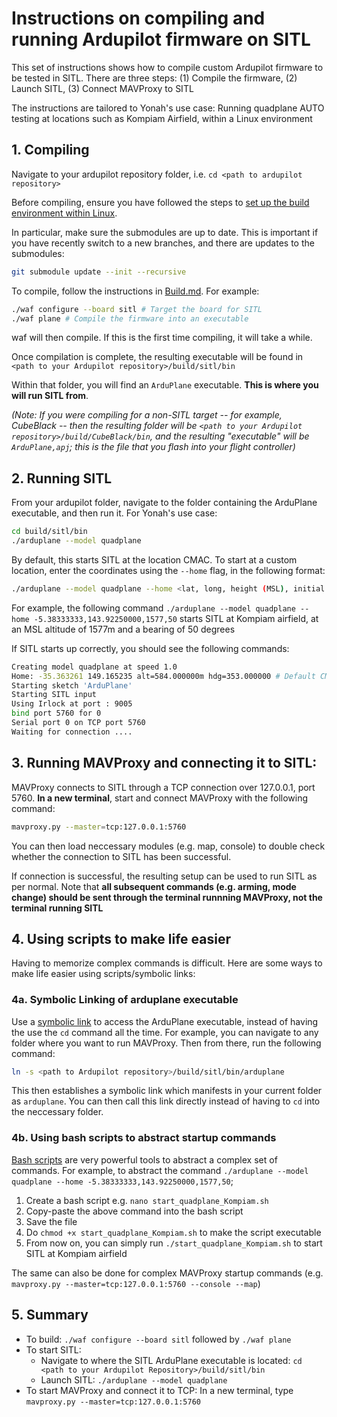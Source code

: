 # Instructions on compiling and running Ardupilot firmware on SITL

This set of instructions shows how to compile custom Ardupilot firmware to be tested in SITL. There are three steps: (1) Compile the firmware, (2) Launch SITL, (3) Connect MAVProxy to SITL

The instructions are tailored to Yonah's use case: Running quadplane AUTO testing at locations such as Kompiam Airfield, within a Linux environment

## 1. Compiling

Navigate to your ardupilot repository folder, i.e. `cd <path to ardupilot repository>`

Before compiling, ensure you have followed the steps to [set up the build environment within Linux](http://ardupilot.org/dev/docs/building-setup-linux.html).

In particular, make sure the submodules are up to date. This is important if you have recently switch to a new branches, and there are updates to the submodules:

```sh
git submodule update --init --recursive
```

To compile, follow the instructions in [Build.md](https://github.com/ArduPilot/ardupilot/blob/master/BUILD.md). For example:

```sh
./waf configure --board sitl # Target the board for SITL
./waf plane # Compile the firmware into an executable
```

waf will then compile. If this is the first time compiling, it will take a while.

Once compilation is complete, the resulting executable will be found in `<path to your Ardupilot repository>/build/sitl/bin`

Within that folder, you will find an `ArduPlane` executable. **This is where you will run SITL from**.

*(Note: If you were compiling for a non-SITL target -- for example, CubeBlack -- then the resulting folder will be `<path to your Ardupilot repository>/build/CubeBlack/bin`, and the resulting "executable" will be `ArduPlane,apj`; this is the file that you flash into your flight controller)*

## 2. Running SITL

From your ardupilot folder, navigate to the folder containing the ArduPlane executable, and then run it. For Yonah's use case:

```sh
cd build/sitl/bin
./arduplane --model quadplane
```

By default, this starts SITL at the location CMAC. To start at a custom location, enter the coordinates using the `--home` flag, in the following format:

```sh
./arduplane --model quadplane --home <lat, long, height (MSL), initial bearing>
```

For example, the following command `./arduplane --model quadplane --home -5.38333333,143.92250000,1577,50` starts SITL at Kompiam airfield, at an MSL altitude of 1577m and a bearing of 50 degrees

If SITL starts up correctly, you should see the following commands:

```sh
Creating model quadplane at speed 1.0
Home: -35.363261 149.165235 alt=584.000000m hdg=353.000000 # Default CMAC location; this may change depending on what location you specify
Starting sketch 'ArduPlane'
Starting SITL input
Using Irlock at port : 9005
bind port 5760 for 0
Serial port 0 on TCP port 5760
Waiting for connection ....
```


## 3. Running MAVProxy and connecting it to SITL:

MAVProxy connects to SITL through a TCP connection over 127.0.0.1, port 5760. **In a new terminal**, start and connect MAVProxy with the following command:

```sh
mavproxy.py --master=tcp:127.0.0.1:5760
```

You can then load neccessary modules (e.g. map, console) to double check whether the connection to SITL has been successful.

If connection is successful, the resulting setup can be used to run SITL as per normal. Note that **all subsequent commands (e.g. arming, mode change) should be sent through the terminal runnning MAVProxy, not the terminal running SITL**


## 4. Using scripts to make life easier

Having to memorize complex commands is difficult. Here are some ways to make life easier using scripts/symbolic links:

### 4a. Symbolic Linking of arduplane executable

Use a [symbolic link](https://kb.iu.edu/d/abbe) to access the ArduPlane executable, instead of having the use the `cd` command all the time. For example, you can navigate to any folder where you want to run MAVProxy. Then from there, run the following command:

```sh
ln -s <path to Ardupilot repository>/build/sitl/bin/arduplane
```

This then establishes a symbolic link which manifests in your current folder as `arduplane`. You can then call this link directly instead of having to `cd` into the neccessary folder.

### 4b. Using bash scripts to abstract startup commands

[Bash scripts](https://www.taniarascia.com/how-to-create-and-use-bash-scripts/) are very powerful tools to abstract a complex set of commands. For example, to abstract the command `./arduplane --model quadplane --home -5.38333333,143.92250000,1577,50`;

1. Create a bash script e.g. `nano start_quadplane_Kompiam.sh`
2. Copy-paste the above command into the bash script
3. Save the file
4. Do `chmod +x start_quadplane_Kompiam.sh` to make the script executable
5. From now on, you can simply run `./start_quadplane_Kompiam.sh` to start SITL at Kompiam airfield

The same can also be done for complex MAVProxy startup commands (e.g. `mavproxy.py --master=tcp:127.0.0.1:5760 --console --map`)

## 5. Summary

* To build: `./waf configure --board sitl` followed by `./waf plane`
* To start SITL:
    * Navigate to where the SITL ArduPlane executable is located: `cd <path to your Ardupilot Repository>/build/sitl/bin`
    * Launch SITL: `./arduplane --model quadplane`
* To start MAVProxy and connect it to TCP: In a new terminal, type `mavproxy.py --master=tcp:127.0.0.1:5760`